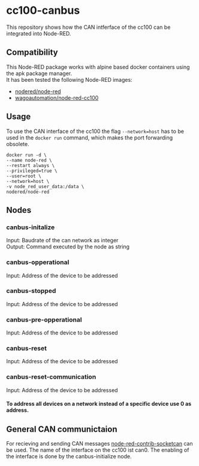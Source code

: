 # cc100-canbus
This repository shows how the CAN intferface of the cc100 can be integrated into Node-RED.

## Compatibility
This Node-RED package works with alpine based docker containers using the apk package manager.<br>
It has been tested the following Node-RED images:<br>
- [nodered/node-red](https://hub.docker.com/r/nodered/node-red "Node-RED")<br>
- [wagoautomation/node-red-cc100](https://hub.docker.com/r/wagoautomation/node-red-cc100 "Node-RED CC100")

## Usage
To use the CAN interface of the cc100 the flag `--network=host` has to be used in the `docker run` command, which makes the port forwarding obsolete.
```
docker run -d \
--name node-red \
--restart always \
--privileged=true \
--user=root \
--network=host \
-v node_red_user_data:/data \
nodered/node-red
```

## Nodes
### canbus-initalize
Input: Baudrate of the can network as integer<br>
Output: Command executed by the node as string

### canbus-opperational
Input: Address of the device to be addressed

### canbus-stopped
Input: Address of the device to be addressed

### canbus-pre-opperational
Input: Address of the device to be addressed

### canbus-reset
Input: Address of the device to be addressed

### canbus-reset-communication
Input: Address of the device to be addressed

#### To address all devices on a network instead of a specific device use 0 as address.

## General CAN communictaion
For recieving and sending CAN messages [node-red-contrib-socketcan](https://flows.nodered.org/node/node-red-contrib-socketcan "Socketcan Module") can be used. The name of the interface on the cc100 ist can0. The enabling of the interface is done by the canbus-initialize node.

